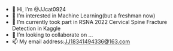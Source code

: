 - 👋 Hi, I’m @JJcat0924
- 👀 I’m interested in Machine Learning(but a freshman now)
- 🌱 I’m currently took part in RSNA 2022 Cervical Spine Fracture Detection in Kaggle
- 💞️ I’m looking to collaborate on ...
- 📫 My email address:JJ18341494336@163.com

<!---
JJcat0924/JJcat0924 is a ✨ special ✨ repository because its `README.md` (this file) appears on your GitHub profile.
You can click the Preview link to take a look at your changes.
--->
